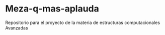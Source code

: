 # Meza-q-mas-aplauda
Repositorio para el proyecto de la materia de estructuras computacionales Avanzadas
